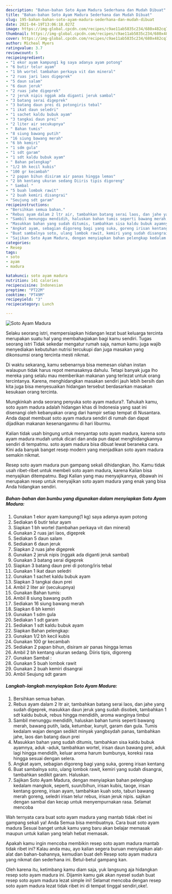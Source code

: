 ```yaml
---
description: "Bahan-bahan Soto Ayam Madura Sederhana dan Mudah Dibuat"
title: "Bahan-bahan Soto Ayam Madura Sederhana dan Mudah Dibuat"
slug: 195-bahan-bahan-soto-ayam-madura-sederhana-dan-mudah-dibuat
date: 2021-04-19T13:06:18.027Z
image: https://img-global.cpcdn.com/recipes/c9ae11ab5835c234/680x482cq70/soto-ayam-madura-foto-resep-utama.jpg
thumbnail: https://img-global.cpcdn.com/recipes/c9ae11ab5835c234/680x482cq70/soto-ayam-madura-foto-resep-utama.jpg
cover: https://img-global.cpcdn.com/recipes/c9ae11ab5835c234/680x482cq70/soto-ayam-madura-foto-resep-utama.jpg
author: Micheal Myers
ratingvalue: 3.7
reviewcount: 5
recipeingredient:
- "1 ekor ayam kampung1 kg saya adanya ayam potong"
- "6 butir telur ayam"
- "1 bh wortel tambahan perkaya vit dan mineral"
- "2 ruas jari laos digeprek"
- "5 daun salam"
- "6 daun jeruk"
- "2 ruas jahe digeprek"
- "2 jeruk nipis nggak ada diganti jeruk sambal"
- "3 batang serai digeprek"
- "3 batang daun prei di potongiris tebal"
- "1 ikat daun seledri"
- "1 sachet kaldu bubuk ayam"
- "3 tangkai daun prei"
- "2 liter air secukupnya"
- " Bahan tumis"
- "8 siung bawang putih"
- "16 siung bawang merah"
- "6 bh kemiri"
- "1 sdm gula"
- "1 sdt garam"
- "1 sdt kaldu bubuk ayam"
- " Bahan pelengkap"
- "1/2 bh kecil kubis"
- "100 gr kecambah"
- "2 papan bihun disiram air panas hingga lemas"
- "2 bh kentang ukuran sedang Diiris tipis digoreng"
- " Sambal "
- "5 buah lombok rawit"
- "2 buah kemiri disangrai"
- "Seujung sdt garam"
recipeinstructions:
- "Bersihkan semua bahan."
- "Rebus ayam dalam 2 ltr air, tambahkan batang serai laos, dan jahe yang sudah digeprek, masukkan daun jeruk yang sudah disobek, tambahkan 1 sdt kaldu bubuk, rebus hingga mendidih, aroma wanginya timbul"
- "Sambil menunggu mendidih, haluskan bahan tumis seperti bawang merah, bawang putih, lada, ketumbar, kunyit, garam dan gula. Tumis kedalam wajan dengan sedikit minyak yangbsydah panas, tambahkan jahe, laos dan batang daun prei"
- "Masukkan bahan yang sudah ditumis, tambahkan sisa kaldu bubuk ayamnya, aduk -aduk, tambahkan wortel, irisan daun bawang prei, aduk lagi hingga mendidih, keluar aroma harum bumbunya, koreksi rasa hingga sesuai dengan selera."
- "Angkat ayam, sebagian digoreng bagi yang suka, goreng irisan kentang"
- "Buat sambalnya soto, ulang lombok rawit, kemiri yang sudah disangrai, tambahkan sedikit garam. Haluskan."
- "Sajikan Soto Ayam Madura, dengan menyiapkan bahan pelengkap kedalam mangkok, seperti, suun/bihun, irisan kubis, taoge, irisan kentang goreng, irisan ayam, tambahkan kuah soto, taburi bawang merah goreng, seledri irisan telur rebus, irisan jeruk nipis. sajikan dengan sambal dan kecap untuk menyempurnakan rasa. Selamat mencoba"
categories:
- Resep
tags:
- soto
- ayam
- madura

katakunci: soto ayam madura 
nutrition: 141 calories
recipecuisine: Indonesian
preptime: "PT22M"
cooktime: "PT49M"
recipeyield: "3"
recipecategory: Lunch

---
```



![Soto Ayam Madura](https://img-global.cpcdn.com/recipes/c9ae11ab5835c234/680x482cq70/soto-ayam-madura-foto-resep-utama.jpg)

Selaku seorang istri, mempersiapkan hidangan lezat buat keluarga tercinta merupakan suatu hal yang membahagiakan bagi kamu sendiri. Tugas seorang istri Tidak sekedar mengatur rumah saja, namun kamu juga wajib menyediakan kebutuhan nutrisi tercukupi dan juga masakan yang dikonsumsi orang tercinta mesti nikmat.

Di waktu  sekarang, kamu sebenarnya bisa memesan olahan instan walaupun tidak harus repot memasaknya dahulu. Tetapi banyak juga lho mereka yang selalu mau memberikan makanan yang terlezat untuk orang tercintanya. Karena, menghidangkan masakan sendiri jauh lebih bersih dan kita juga bisa menyesuaikan hidangan tersebut berdasarkan masakan kesukaan orang tercinta. 



Mungkinkah anda seorang penyuka soto ayam madura?. Tahukah kamu, soto ayam madura adalah hidangan khas di Indonesia yang saat ini disenangi oleh kebanyakan orang dari hampir setiap tempat di Nusantara. Anda dapat membuat soto ayam madura sendiri di rumah dan dapat dijadikan makanan kesenanganmu di hari liburmu.

Kalian tidak usah bingung untuk menyantap soto ayam madura, karena soto ayam madura mudah untuk dicari dan anda pun dapat menghidangkannya sendiri di tempatmu. soto ayam madura bisa dibuat lewat beraneka cara. Kini ada banyak banget resep modern yang menjadikan soto ayam madura semakin nikmat.

Resep soto ayam madura pun gampang sekali dihidangkan, lho. Kamu tidak usah ribet-ribet untuk membeli soto ayam madura, karena Kalian bisa menyajikan ditempatmu. Bagi Kalian yang mau menyajikannya, dibawah ini merupakan resep untuk menyajikan soto ayam madura yang enak yang bisa Anda hidangkan sendiri.

<!--inarticleads1-->

##### Bahan-bahan dan bumbu yang digunakan dalam menyiapkan Soto Ayam Madura:

1. Gunakan 1 ekor ayam kampung(1 kg) saya adanya ayam potong
1. Sediakan 6 butir telur ayam
1. Siapkan 1 bh wortel (tambahan perkaya vit dan mineral)
1. Gunakan 2 ruas jari laos, digeprek
1. Sediakan 5 daun salam
1. Sediakan 6 daun jeruk
1. Siapkan 2 ruas jahe digeprek
1. Gunakan 2 jeruk nipis (nggak ada diganti jeruk sambal)
1. Gunakan 3 batang serai digeprek
1. Siapkan 3 batang daun prei di potong/iris tebal
1. Gunakan 1 ikat daun seledri
1. Gunakan 1 sachet kaldu bubuk ayam
1. Siapkan 3 tangkai daun prei
1. Ambil 2 liter air (secukupnya)
1. Gunakan  Bahan tumis:
1. Ambil 8 siung bawang putih
1. Sediakan 16 siung bawang merah
1. Siapkan 6 bh kemiri
1. Gunakan 1 sdm gula
1. Sediakan 1 sdt garam
1. Sediakan 1 sdt kaldu bubuk ayam
1. Siapkan  Bahan pelengkap:
1. Gunakan 1/2 bh kecil kubis
1. Gunakan 100 gr kecambah
1. Sediakan 2 papan bihun, disiram air panas hingga lemas
1. Ambil 2 bh kentang ukuran sedang. Diiris tipis, digoreng
1. Gunakan  Sambal :
1. Gunakan 5 buah lombok rawit
1. Gunakan 2 buah kemiri disangrai
1. Ambil Seujung sdt garam




<!--inarticleads2-->

##### Langkah-langkah menyiapkan Soto Ayam Madura:

1. Bersihkan semua bahan.
1. Rebus ayam dalam 2 ltr air, tambahkan batang serai laos, dan jahe yang sudah digeprek, masukkan daun jeruk yang sudah disobek, tambahkan 1 sdt kaldu bubuk, rebus hingga mendidih, aroma wanginya timbul
1. Sambil menunggu mendidih, haluskan bahan tumis seperti bawang merah, bawang putih, lada, ketumbar, kunyit, garam dan gula. Tumis kedalam wajan dengan sedikit minyak yangbsydah panas, tambahkan jahe, laos dan batang daun prei
1. Masukkan bahan yang sudah ditumis, tambahkan sisa kaldu bubuk ayamnya, aduk -aduk, tambahkan wortel, irisan daun bawang prei, aduk lagi hingga mendidih, keluar aroma harum bumbunya, koreksi rasa hingga sesuai dengan selera.
1. Angkat ayam, sebagian digoreng bagi yang suka, goreng irisan kentang
1. Buat sambalnya soto, ulang lombok rawit, kemiri yang sudah disangrai, tambahkan sedikit garam. Haluskan.
1. Sajikan Soto Ayam Madura, dengan menyiapkan bahan pelengkap kedalam mangkok, seperti, suun/bihun, irisan kubis, taoge, irisan kentang goreng, irisan ayam, tambahkan kuah soto, taburi bawang merah goreng, seledri irisan telur rebus, irisan jeruk nipis. sajikan dengan sambal dan kecap untuk menyempurnakan rasa. Selamat mencoba




Wah ternyata cara buat soto ayam madura yang mantab tidak ribet ini gampang sekali ya! Anda Semua bisa membuatnya. Cara buat soto ayam madura Sesuai banget untuk kamu yang baru akan belajar memasak maupun untuk kalian yang telah hebat memasak.

Apakah kamu ingin mencoba membikin resep soto ayam madura mantab tidak ribet ini? Kalau anda mau, ayo kalian segera buruan menyiapkan alat-alat dan bahan-bahannya, kemudian buat deh Resep soto ayam madura yang nikmat dan sederhana ini. Betul-betul gampang kan. 

Oleh karena itu, ketimbang kamu diam saja, yuk langsung aja hidangkan resep soto ayam madura ini. Dijamin kamu gak akan nyesel sudah buat resep soto ayam madura lezat simple ini! Selamat mencoba dengan resep soto ayam madura lezat tidak ribet ini di tempat tinggal sendiri,oke!.

